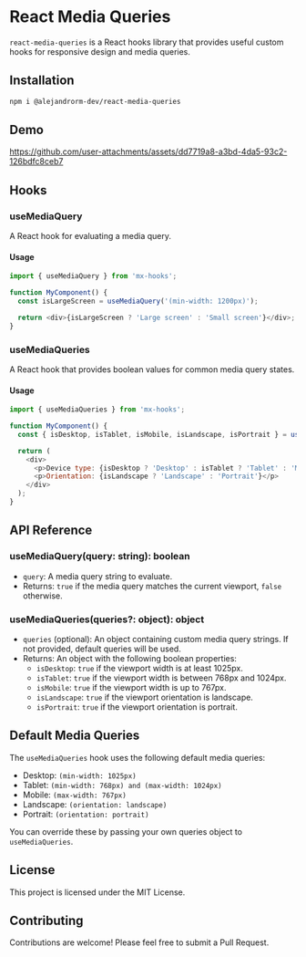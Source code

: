 # React Media Queries

`react-media-queries` is a React hooks library that provides useful custom hooks for responsive design and media queries.

## Installation

```bash
npm i @alejandrorm-dev/react-media-queries
```

## Demo


https://github.com/user-attachments/assets/dd7719a8-a3bd-4da5-93c2-126bdfc8ceb7



## Hooks

### useMediaQuery

A React hook for evaluating a media query.

#### Usage

```javascript
import { useMediaQuery } from 'mx-hooks';

function MyComponent() {
  const isLargeScreen = useMediaQuery('(min-width: 1200px)');

  return <div>{isLargeScreen ? 'Large screen' : 'Small screen'}</div>;
}
```

### useMediaQueries

A React hook that provides boolean values for common media query states.

#### Usage

```javascript
import { useMediaQueries } from 'mx-hooks';

function MyComponent() {
  const { isDesktop, isTablet, isMobile, isLandscape, isPortrait } = useMediaQueries();

  return (
    <div>
      <p>Device type: {isDesktop ? 'Desktop' : isTablet ? 'Tablet' : 'Mobile'}</p>
      <p>Orientation: {isLandscape ? 'Landscape' : 'Portrait'}</p>
    </div>
  );
}
```

## API Reference

### useMediaQuery(query: string): boolean

- `query`: A media query string to evaluate.
- Returns: `true` if the media query matches the current viewport, `false` otherwise.

### useMediaQueries(queries?: object): object

- `queries` (optional): An object containing custom media query strings. If not provided, default queries will be used.
- Returns: An object with the following boolean properties:
  - `isDesktop`: `true` if the viewport width is at least 1025px.
  - `isTablet`: `true` if the viewport width is between 768px and 1024px.
  - `isMobile`: `true` if the viewport width is up to 767px.
  - `isLandscape`: `true` if the viewport orientation is landscape.
  - `isPortrait`: `true` if the viewport orientation is portrait.

## Default Media Queries

The `useMediaQueries` hook uses the following default media queries:

- Desktop: `(min-width: 1025px)`
- Tablet: `(min-width: 768px) and (max-width: 1024px)`
- Mobile: `(max-width: 767px)`
- Landscape: `(orientation: landscape)`
- Portrait: `(orientation: portrait)`

You can override these by passing your own queries object to `useMediaQueries`.

## License

This project is licensed under the MIT License.

## Contributing

Contributions are welcome! Please feel free to submit a Pull Request.
